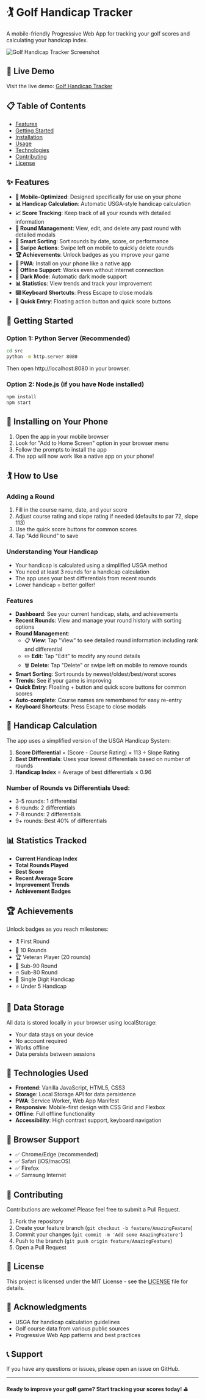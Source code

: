 # 🏌️ Golf Handicap Tracker

A mobile-friendly Progressive Web App for tracking your golf scores and calculating your handicap index.

![Golf Handicap Tracker Screenshot](https://via.placeholder.com/800x400/4CAF50/FFFFFF?text=Golf+Handicap+Tracker)

## 🌟 Live Demo

Visit the live demo: [Golf Handicap Tracker](https://yourusername.github.io/golf-handicap-tracker/src/)

## 📋 Table of Contents

- [Features](#-features)
- [Getting Started](#-getting-started)
- [Installation](#-installing-on-your-phone)
- [Usage](#-how-to-use)
- [Technologies](#-technologies-used)
- [Contributing](#-contributing)
- [License](#-license)

## ✨ Features

- **📱 Mobile-Optimized**: Designed specifically for use on your phone
- **📊 Handicap Calculation**: Automatic USGA-style handicap calculation
- **📈 Score Tracking**: Keep track of all your rounds with detailed information
- **👀 Round Management**: View, edit, and delete any past round with detailed modals
- **🔄 Smart Sorting**: Sort rounds by date, score, or performance
- **📱 Swipe Actions**: Swipe left on mobile to quickly delete rounds
- **🏆 Achievements**: Unlock badges as you improve your game
- **📱 PWA**: Install on your phone like a native app
- **🔄 Offline Support**: Works even without internet connection
- **🌙 Dark Mode**: Automatic dark mode support
- **📊 Statistics**: View trends and track your improvement
- **⌨️ Keyboard Shortcuts**: Press Escape to close modals
- **🎯 Quick Entry**: Floating action button and quick score buttons

## 🚀 Getting Started

### Option 1: Python Server (Recommended)
```bash
cd src
python -m http.server 8080
```
Then open http://localhost:8080 in your browser.

### Option 2: Node.js (if you have Node installed)
```bash
npm install
npm start
```

## 📱 Installing on Your Phone

1. Open the app in your mobile browser
2. Look for "Add to Home Screen" option in your browser menu
3. Follow the prompts to install the app
4. The app will now work like a native app on your phone!

## 🏌️ How to Use

### Adding a Round
1. Fill in the course name, date, and your score
2. Adjust course rating and slope rating if needed (defaults to par 72, slope 113)
3. Use the quick score buttons for common scores
4. Tap "Add Round" to save

### Understanding Your Handicap
- Your handicap is calculated using a simplified USGA method
- You need at least 3 rounds for a handicap calculation
- The app uses your best differentials from recent rounds
- Lower handicap = better golfer!

### Features
- **Dashboard**: See your current handicap, stats, and achievements
- **Recent Rounds**: View and manage your round history with sorting options
- **Round Management**: 
  - 📋 **View**: Tap "View" to see detailed round information including rank and differential
  - ✏️ **Edit**: Tap "Edit" to modify any round details
  - 🗑️ **Delete**: Tap "Delete" or swipe left on mobile to remove rounds
- **Smart Sorting**: Sort rounds by newest/oldest/best/worst scores
- **Trends**: See if your game is improving
- **Quick Entry**: Floating + button and quick score buttons for common scores
- **Auto-complete**: Course names are remembered for easy re-entry
- **Keyboard Shortcuts**: Press Escape to close modals

## 🎯 Handicap Calculation

The app uses a simplified version of the USGA Handicap System:

1. **Score Differential** = (Score - Course Rating) × 113 ÷ Slope Rating
2. **Best Differentials**: Uses your lowest differentials based on number of rounds
3. **Handicap Index** = Average of best differentials × 0.96

### Number of Rounds vs Differentials Used:
- 3-5 rounds: 1 differential
- 6 rounds: 2 differentials  
- 7-8 rounds: 2 differentials
- 9+ rounds: Best 40% of differentials

## 📊 Statistics Tracked

- **Current Handicap Index**
- **Total Rounds Played**
- **Best Score**
- **Recent Average Score**
- **Improvement Trends**
- **Achievement Badges**

## 🏆 Achievements

Unlock badges as you reach milestones:
- 🏌️ First Round
- 🎯 10 Rounds  
- 🏆 Veteran Player (20 rounds)
- 💪 Sub-90 Round
- 🔥 Sub-80 Round
- 🌟 Single Digit Handicap
- ⭐ Under 5 Handicap

## 💾 Data Storage

All data is stored locally in your browser using localStorage:
- Your data stays on your device
- No account required
- Works offline
- Data persists between sessions

## 🔧 Technologies Used

- **Frontend**: Vanilla JavaScript, HTML5, CSS3
- **Storage**: Local Storage API for data persistence
- **PWA**: Service Worker, Web App Manifest
- **Responsive**: Mobile-first design with CSS Grid and Flexbox
- **Offline**: Full offline functionality
- **Accessibility**: High contrast support, keyboard navigation

## 📱 Browser Support

- ✅ Chrome/Edge (recommended)
- ✅ Safari (iOS/macOS)
- ✅ Firefox
- ✅ Samsung Internet

## 🤝 Contributing

Contributions are welcome! Please feel free to submit a Pull Request.

1. Fork the repository
2. Create your feature branch (`git checkout -b feature/AmazingFeature`)
3. Commit your changes (`git commit -m 'Add some AmazingFeature'`)
4. Push to the branch (`git push origin feature/AmazingFeature`)
5. Open a Pull Request

## 📄 License

This project is licensed under the MIT License - see the [LICENSE](LICENSE) file for details.

## 🙏 Acknowledgments

- USGA for handicap calculation guidelines
- Golf course data from various public sources
- Progressive Web App patterns and best practices

## 📞 Support

If you have any questions or issues, please open an issue on GitHub.

---

**Ready to improve your golf game? Start tracking your scores today! ⛳**